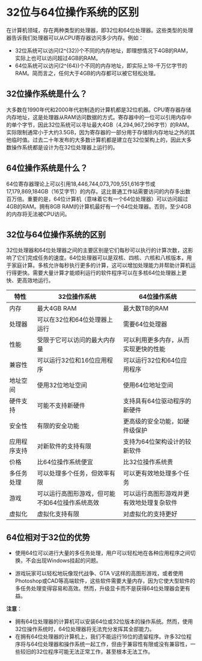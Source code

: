 # 32位与64位操作系统的区别

在计算机领域，存在两种类型的处理器，即32位和64位处理器。这些类型的处理器告诉我们处理器可以从CPU寄存器访问多少内存。例如：

- 32位系统可以访问\(2^{32}\)个不同的内存地址，即理想情况下4GB的RAM，实际上也可以访问超过4GB的RAM。
- 64位系统可以访问\(2^{64}\)个不同的内存地址，即实际上18-千万亿字节的RAM。简而言之，任何大于4GB的内存都可以被它轻松处理。

## 32位操作系统是什么？

大多数在1990年代和2000年代初制造的计算机都是32位机器。CPU寄存器存储内存地址，这是处理器从RAM访问数据的方式。寄存器中的一位可以引用内存中的单个字节，因此32位系统可以寻址最大4GB（4,294,967,296字节）的RAM。实际限制通常小于大约3.5GB，因为寄存器的一部分用于存储除内存地址之外的其他临时值。过去二十年发布的大多数计算机都是建立在32位架构上的，因此大多数操作系统都是设计为在32位处理器上运行的。

## 64位操作系统是什么？

64位寄存器理论上可以引用18,446,744,073,709,551,616字节或17,179,869,184GB（16艾字节）的内存。这比普通工作站需要访问的内存多出数百万倍。重要的是，64位计算机（意味着它有一个64位处理器）可以访问超过4GB的RAM。拥有8GB RAM的计算机最好有一个64位处理器。否则，至少4GB的内存将无法被CPU访问。

## 32位与64位操作系统的区别

32位处理器和64位处理器之间的主要区别是它们每秒可以执行的计算次数，这影响了它们完成任务的速度。64位处理器可以是双核、四核、六核和八核版本，用于家庭计算。多核允许每秒执行更多的计算，这可以增加处理能力并帮助计算机运行得更快。需要大量计算才能顺利运行的软件程序可以在多核64位处理器上更快、更高效地运行。

| **特性** | **32位操作系统** | **64位操作系统** |
| --- | --- | --- |
| 内存 | 最大4GB RAM | 最大数TB的RAM |
| 处理器 | 可以在32位和64位处理器上运行 | 需要64位处理器 |
| 性能 | 受限于它可以访问的最大内存量 | 可以利用更多内存，从而实现更快的性能 |
| 兼容性 | 可以运行32位和16位应用程序 | 可以运行32位和64位应用程序 |
| 地址空间 | 使用32位地址空间 | 使用64位地址空间 |
| 硬件支持 | 可能不支持新硬件 | 支持具有64位驱动程序的新硬件 |
| 安全性 | 有限的安全功能 | 更高级的安全功能，如硬件级保护 |
| 应用程序支持 | 对新软件的支持有限 | 支持为64位架构设计的较新软件 |
| 价格 | 比64位操作系统便宜 | 比32位操作系统贵 |
| 多任务处理 | 可以处理多个任务，但效率有限 | 可以更有效地处理多个任务 |
| 游戏 | 可以运行高图形游戏，但可能不如64位操作系统高效 | 可以运行高图形游戏并更有效地处理复杂软件 |
| 虚拟化 | 虚拟化支持有限 | 对虚拟化的支持更好 |

## 64位相对于32位的优势

- 使用64位可以进行大量的多任务处理，用户可以轻松地在各种应用程序之间切换，不会出现Windows挂起的问题。

- 游戏玩家可以轻松地玩像现代战争、GTA V这样的高图形游戏，或者使用Photoshop或CAD等高端软件，这些软件需要大量内存，因为它使大型软件的多任务处理变得容易和高效。然而，升级显卡而不是获得64位处理器会更有益。

**注意**：

- 拥有64位处理器的计算机可以安装64位或32位版本的操作系统。然而，使用32位操作系统时，64位处理器将无法充分发挥其全部能力。
- 在拥有64位处理器的计算机上，我们不能运行16位的遗留程序。许多32位程序将与64位处理器和操作系统一起工作，但由于兼容性有限或没有兼容性，一些较旧的32位程序可能无法正常工作，甚至根本无法工作。
